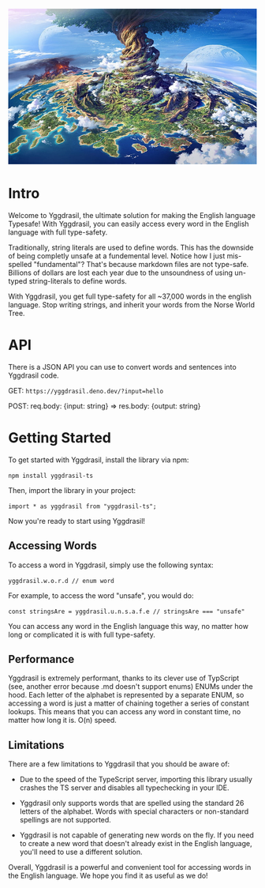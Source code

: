 ![](.github/yggdrasil.jpg)

# Intro
Welcome to Yggdrasil, the ultimate solution for making the English language Typesafe! With Yggdrasil, you can easily access every word in the English language with full type-safety. 

Traditionally, string literals are used to define words. This has the downside of being completly unsafe at a fundemental level. Notice how I just mis-spelled "fundamental"? That's because markdown files are not type-safe. Billions of dollars are lost each year due to the unsoundness of using un-typed string-literals to define words.

With Yggdrasil, you get full type-safety for all ~37,000 words in the english language. Stop writing strings, and inherit your words from the Norse World Tree.

# API

There is a JSON API you can use to convert words and sentences into Yggdrasil code.

GET: `https://yggdrasil.deno.dev/?input=hello`

POST: req.body: {input: string} => res.body: {output: string}

# Getting Started

To get started with Yggdrasil, install the library via npm:

`npm install yggdrasil-ts`

Then, import the library in your project:

`import * as yggdrasil from "yggdrasil-ts";`

Now you're ready to start using Yggdrasil!

## Accessing Words

To access a word in Yggdrasil, simply use the following syntax:

`yggdrasil.w.o.r.d // enum word`

For example, to access the word "unsafe", you would do:

`const stringsAre = yggdrasil.u.n.s.a.f.e // stringsAre === "unsafe"`

You can access any word in the English language this way, no matter how long or complicated it is with full type-safety.

## Performance

Yggdrasil is extremely performant, thanks to its clever use of TypScript (see, another error because .md doesn't support enums) ENUMs under the hood. Each letter of the alphabet is represented by a separate ENUM, so accessing a word is just a matter of chaining together a series of constant lookups. This means that you can access any word in constant time, no matter how long it is. O(n) speed.

## Limitations

There are a few limitations to Yggdrasil that you should be aware of:

- Due to the speed of the TypeScript server, importing this library usually crashes the TS server and disables all typechecking in your IDE.

- Yggdrasil only supports words that are spelled using the standard 26 letters of the alphabet. Words with special characters or non-standard spellings are not supported.

- Yggdrasil is not capable of generating new words on the fly. If you need to create a new word that doesn't already exist in the English language, you'll need to use a different solution.

Overall, Yggdrasil is a powerful and convenient tool for accessing words in the English language. We hope you find it as useful as we do!
